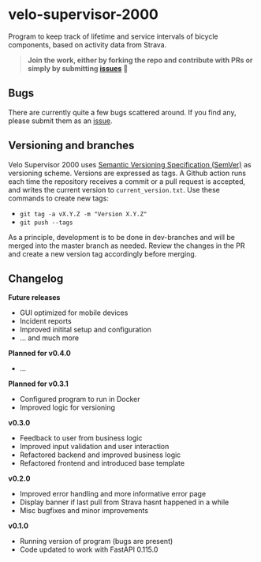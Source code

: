 # velo-supervisor-2000
Program to keep track of lifetime and service intervals of bicycle components, based on activity data from Strava.

> **Join the work, either by forking the repo and contribute with PRs or simply by submitting <a href="https://github.com/xivind/velo-supervisor-2000/issues" class="text-decoration-none">issues</a> 🙋**

## Bugs
There are currently quite a few bugs scattered around. If you find any, please submit them as an <a href="https://github.com/xivind/velo-supervisor-2000/issues" class="text-decoration-none">issue</a>.

## Versioning and branches
Velo Supervisor 2000 uses <a href="https://semver.org/" class="text-decoration-none">Semantic Versioning Specification (SemVer)</a> as versioning scheme. Versions are expressed as tags. A Github action runs each time the repository receives a commit or a pull request is accepted, and writes the current version to `current_version.txt`. Use these commands to create new tags:
- `git tag -a vX.Y.Z -m "Version X.Y.Z"`
- `git push --tags`

As a principle, development is to be done in dev-branches and will be merged into the master branch as needed. Review the changes in the PR and create a new version tag accordingly before merging.

## Changelog

**Future releases**
- GUI optimized for mobile devices
- Incident reports
- Improved initital setup and configuration
- ... and much more

**Planned for v0.4.0**
- ...

**Planned for v0.3.1**
- Configured program to run in Docker
- Improved logic for versioning 

**v0.3.0**
- Feedback to user from business logic
- Improved input validation and user interaction
- Refactored backend and improved business logic
- Refactored frontend and introduced base template

**v0.2.0**
- Improved error handling and more informative error page
- Display banner if last pull from Strava hasnt happened in a while
- Misc bugfixes and minor improvements

**v0.1.0**
- Running version of program (bugs are present)
- Code updated to work with FastAPI 0.115.0